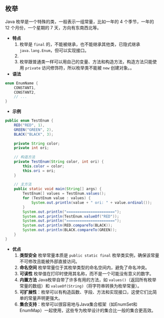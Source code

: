 ## 枚举
Java 枚举是一个特殊的类，一般表示一组常量，比如一年的 4 个季节，一年的 12 个月份，一个星期的 7 天，方向有东南西北等。
- **特点**
	1. 枚举是 `final` 的，不能被继承，也不能继承其他类，已隐式继承 `java.lang.Enum`，但可以实现接口。
	2. 
	3. 枚举跟普通类一样可以用自己的变量、方法和构造方法，构造方法只能使用 `private` 访问修饰符，所以枚举类不能被 `new` 创建对象。。
- **语法**
```java
enum EnumName {
    CONSTANT1,
    CONSTANT2,
    // ...
}
```
- **示例**
```java
public enum TestEnum {
    RED("RED", 1),
    GREEN("GREEN", 2),
    BLACK("BLACK", 3);
    
    private String color;
    private int ori;
    
    // 构造方法
    private TestEnum(String color, int ori) {
        this.color = color;
        this.ori = ori;
    }
    
    // 主方法
    public static void main(String[] args) {
        TestEnum[] values = TestEnum.values();
        for (TestEnum value : values) {
            System.out.println(value + " ori: " + value.ordinal());
        }
        System.out.println("======================");
        System.out.println(TestEnum.valueOf("RED"));
        System.out.println("======================");
        System.out.println(RED.compareTo(BLACK));
        System.out.println(BLACK.compareTo(GREEN));
    }
}
```
- **优点**
	1. **类型安全** 枚举常量本质是 `public static final` 枚举类实例，确保该常量不可修改且能被外部直接访问。
	2. **命名空间** 枚举常量位于其枚举类型的命名空间内，避免了命名冲突。
	3. **可读性** 枚举值在打印时使用其名称，而不是一个可能没有意义的数字。
	4. **内置方法** Java枚举自带了许多有用的方法，如 `values()`（返回所有枚举常量的数组）和 `valueOf(String)`（将字符串转换为枚举常量）。
	5. **可扩展性**：枚举可以有构造函数、字段、方法和实现接口，这使它们比简单的常量声明更强大。
	6. **集合支持**：枚举可以很容易地与Java集合框架（如EnumSet和EnumMap）一起使用，这些专为枚举设计的集合比一般的集合更高效。